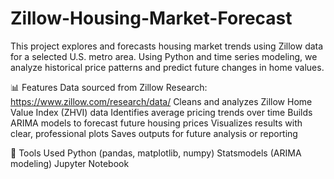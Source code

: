 # Zillow-Housing-Market-Forecast
This project explores and forecasts housing market trends using Zillow data for a selected U.S. metro area. 
Using Python and time series modeling, we analyze historical price patterns and predict future changes in home values.

📊 Features
Data sourced from Zillow Research: https://www.zillow.com/research/data/
Cleans and analyzes Zillow Home Value Index (ZHVI) data
Identifies average pricing trends over time
Builds ARIMA models to forecast future housing prices
Visualizes results with clear, professional plots
Saves outputs for future analysis or reporting

🔧 Tools Used
Python (pandas, matplotlib, numpy)
Statsmodels (ARIMA modeling)
Jupyter Notebook
